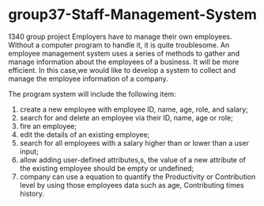 # group37-Staff-Management-System
1340 group project
Employers have to manage their own employees. Without a computer program to handle it, it is quite troublesome.
An employee management system uses a series of methods to gather and manage information about the employees of a business. 
It will be more efficient.
In this case,we would like to develop a system to collect and manage the employee information of a company.

The program system will include the following item:
 1) create a new employee with employee ID, name, age, role, and salary;
 2) search for and delete an employee via their ID, name, age or role;
 3) fire an employee;
 4) edit the details of an existing employee;
 5) search for all employees with a salary higher than or lower than a user input;
 6) allow adding user-defined attributes,s, the value of a new attribute of the existing employee should be empty or undefined;
 7) company can use a equation to quantify the Productivity or Contribution level by using those employees data such as age, Contributing times history.
 
